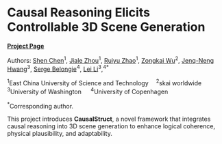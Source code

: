 # Causal Reasoning Elicits Controllable 3D Scene Generation

[**Project Page**](https://causalstruct.github.io/)

Authors: [Shen Chen](https://scholar.google.com/citations?user=IbztFUkAAAAJ&hl=zh-CN)<sup>1</sup>, [Jiale Zhou](https://scholar.google.com/citations?hl=zh-CN&view_op=list_works&gmla=AJsN-F5yGRJxWWcHNRcFDqNfhHQ3QOduf8VZZhrsHCD4jrqBtny5WX5iE2gOKA0CNuEKyxiSIXvI_r7BXW6CI7OXcy0KKNDHDkaOyYowEUuNJl9FvX9DcGQ&user=caYfi18AAAAJ)<sup>1</sup>, [Ruiyu Zhao](https://orcid.org/0000-0001-7209-8041)<sup>1</sup>, [Zongkai Wu](https://scholar.google.com/citations?user=xevH6nEAAAAJ&hl=zh-CN)<sup>2</sup>, [Jenq-Neng Hwang](https://scholar.google.com/citations?user=b365J6kAAAAJ&hl=en&oi=ao)<sup>3</sup>, [Serge Belongie](https://scholar.google.com/citations?user=chD5XxkAAAAJ&hl=en)<sup>4</sup>, [Lei Li](https://scholar.google.com/citations?user=DOyVxx0AAAAJ&)<sup>3</sup>,<sup>4</sup><sup>*</sup> 

<sup>1</sup>East China University of Science and Technology &emsp;<sup>2</sup>skai worldwide &emsp; <sup>3</sup>University of Washington &emsp; <sup>4</sup>University of Copenhagen 

[//]: # ()
<sup>*</sup>Corresponding author.



This project introduces **CausalStruct**, a novel framework that integrates causal reasoning into 3D scene generation to enhance logical coherence, physical plausibility, and adaptability.

